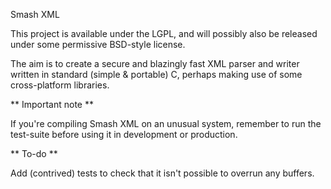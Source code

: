 Smash XML

This project is available under the LGPL, and will possibly also be
released under some permissive BSD-style license.

The aim is to create a secure and blazingly fast XML parser and writer
written in standard (simple & portable) C, perhaps making use of some
cross-platform libraries.

** Important note **

If you're compiling Smash XML on an unusual system, remember to run
the test-suite before using it in development or production.

** To-do **

Add (contrived) tests to check that it isn't possible to overrun any
buffers.